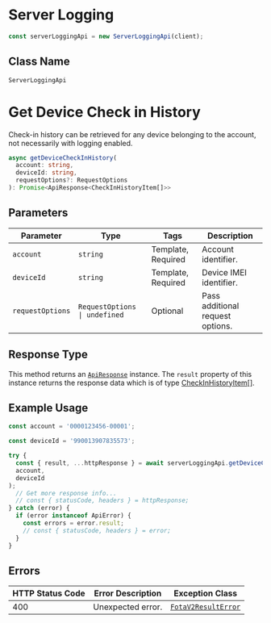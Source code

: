 # Server Logging

```ts
const serverLoggingApi = new ServerLoggingApi(client);
```

## Class Name

`ServerLoggingApi`


# Get Device Check in History

Check-in history can be retrieved for any device belonging to the account, not necessarily with logging enabled.

```ts
async getDeviceCheckInHistory(
  account: string,
  deviceId: string,
  requestOptions?: RequestOptions
): Promise<ApiResponse<CheckInHistoryItem[]>>
```

## Parameters

| Parameter | Type | Tags | Description |
|  --- | --- | --- | --- |
| `account` | `string` | Template, Required | Account identifier. |
| `deviceId` | `string` | Template, Required | Device IMEI identifier. |
| `requestOptions` | `RequestOptions \| undefined` | Optional | Pass additional request options. |

## Response Type

This method returns an [`ApiResponse`](../../doc/api-response.md) instance. The `result` property of this instance returns the response data which is of type [CheckInHistoryItem[]](../../doc/models/check-in-history-item.md).

## Example Usage

```ts
const account = '0000123456-00001';

const deviceId = '990013907835573';

try {
  const { result, ...httpResponse } = await serverLoggingApi.getDeviceCheckInHistory(
  account,
  deviceId
);
  // Get more response info...
  // const { statusCode, headers } = httpResponse;
} catch (error) {
  if (error instanceof ApiError) {
    const errors = error.result;
    // const { statusCode, headers } = error;
  }
}
```

## Errors

| HTTP Status Code | Error Description | Exception Class |
|  --- | --- | --- |
| 400 | Unexpected error. | [`FotaV2ResultError`](../../doc/models/fota-v2-result-error.md) |

